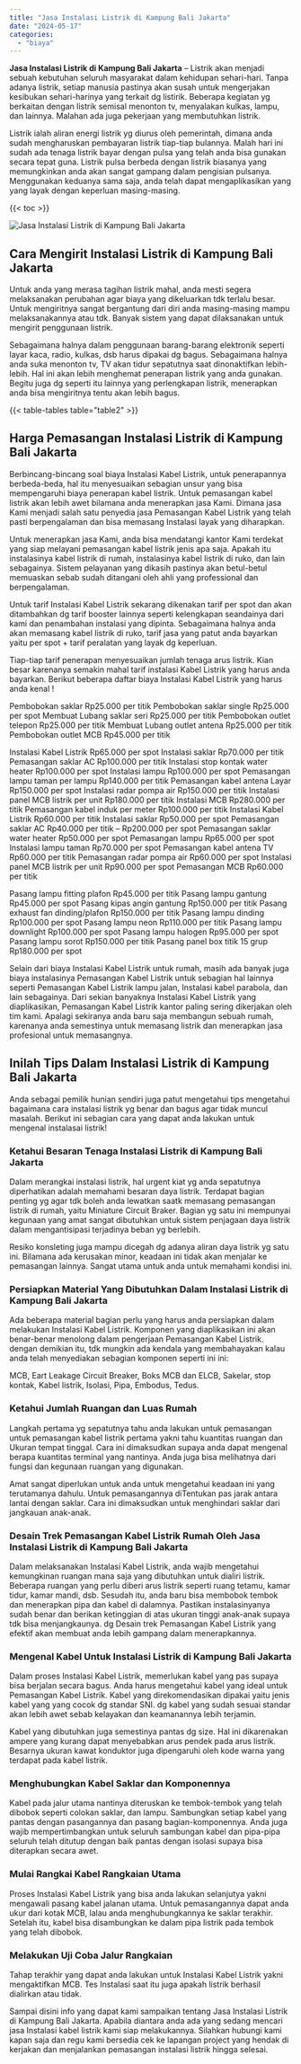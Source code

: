 ```yaml
---
title: "Jasa Instalasi Listrik di Kampung Bali Jakarta"
date: "2024-05-17"
categories: 
  - "biaya"
---
```


**Jasa Instalasi Listrik di Kampung Bali Jakarta** – Listrik akan menjadi sebuah kebutuhan seluruh masyarakat dalam kehidupan sehari-hari. Tanpa adanya listrik, setiap manusia pastinya akan susah untuk mengerjakan kesibukan sehari-harinya yang terkait dg listirik. Beberapa kegiatan yg berkaitan dengan listrik semisal menonton tv, menyalakan kulkas, lampu, dan lainnya. Malahan ada juga pekerjaan yang membutuhkan listrik.

Listrik ialah aliran energi listrik yg diurus oleh pemerintah, dimana anda sudah mengharuskan pembayaran listrik tiap-tiap bulannya. Malah hari ini sudah ada tenaga listrik bayar dengan pulsa yang telah anda bisa gunakan secara tepat guna. Listrik pulsa berbeda dengan listrik biasanya yang memungkinkan anda akan sangat gampang dalam pengisian pulsanya. Menggunakan keduanya sama saja, anda telah dapat mengaplikasikan yang yang layak dengan keperluan masing-masing.

{{< toc >}}

![Jasa Instalasi Listrik di Kampung Bali Jakarta](/images/instalasi-listrik-murah24.png)

## Cara Mengirit Instalasi Listrik di Kampung Bali Jakarta

Untuk anda yang merasa tagihan listrik mahal, anda mesti segera melaksanakan perubahan agar biaya yang dikeluarkan tdk terlalu besar. Untuk mengiritnya sangat bergantung dari diri anda masing-masing mampu melaksanakannya atau tdk. Banyak sistem yang dapat dilaksanakan untuk mengirit penggunaan listrik.

Sebagaimana halnya dalam penggunaan barang-barang elektronik seperti layar kaca, radio, kulkas, dsb harus dipakai dg bagus. Sebagaimana halnya anda suka menonton tv, TV akan tidur sepatutnya saat dinonaktifkan lebih-lebih. Hal ini akan lebih menghemat penerapan listrik yang anda gunakan. Begitu juga dg seperti itu lainnya yang perlengkapan listrik, menerapkan anda bisa mengiritnya tentu akan lebih bagus.

{{< table-tables table="table2" >}}

## Harga Pemasangan Instalasi Listrik di Kampung Bali Jakarta

Berbincang-bincang soal biaya Instalasi Kabel Listrik, untuk penerapannya berbeda-beda, hal itu menyesuaikan sebagian unsur yang bisa mempengaruhi biaya penerapan kabel listrik. Untuk pemasangan kabel listrik akan lebih awet bilamana anda menerapkan jasa Kami. Dimana jasa Kami menjadi salah satu penyedia jasa Pemasangan Kabel Listrik yang telah pasti berpengalaman dan bisa memasang Instalasi layak yang diharapkan.

Untuk menerapkan jasa Kami, anda bisa mendatangi kantor Kami terdekat yang siap melayani pemasangan kabel listrik jenis apa saja. Apakah itu instalasinya kabel listrik di rumah, instalasinya kabel listrik di ruko, dan lain sebagainya. Sistem pelayanan yang dikasih pastinya akan betul-betul memuaskan sebab sudah ditangani oleh ahli yang professional dan berpengalaman.

Untuk tarif Instalasi Kabel Listrik sekarang dikenakan tarif per spot dan akan ditambahkan dg tarif booster lainnya seperti kelengkapan seandainya dari kami dan penambahan instalasi yang dipinta. Sebagaimana halnya anda akan memasang kabel listrik di ruko, tarif jasa yang patut anda bayarkan yaitu per spot + tarif peralatan yang layak dg keperluan.

Tiap-tiap tarif penerapan menyesuaikan jumlah tenaga arus listrik. Kian besar karenanya semakin mahal tarif instalasi Kabel Listrik yang harus anda bayarkan. Berikut beberapa daftar biaya Instalasi Kabel Listrik yang harus anda kenal !

Pembobokan saklar Rp25.000 per titik Pembobokan saklar single Rp25.000 per spot Membuat Lubang saklar seri Rp25.000 per titik Pembobokan outlet telepon Rp25.000 per titik Membuat Lubang outlet antena Rp25.000 per titik Pembobokan outlet MCB Rp45.000 per titik

Instalasi Kabel Listrik Rp65.000 per spot Instalasi saklar Rp70.000 per titik Pemasangan saklar AC Rp100.000 per titik Instalasi stop kontak water heater Rp100.000 per spot Instalasi lampu Rp100.000 per spot Pemasangan lampu taman per lampu Rp140.000 per titik Pemasangan kabel antena Layar Rp150.000 per spot Instalasi radar pompa air Rp150.000 per titik Instalasi panel MCB listrik per unit Rp180.000 per titik Instalasi MCB Rp280.000 per titik Pemasangan kabel induk per meter Rp100.000 per titik Instalasi Kabel Listrik Rp60.000 per titik Instalasi saklar Rp50.000 per spot Pemasangan saklar AC Rp40.000 per titik – Rp200.000 per spot Pemasangan saklar water heater Rp50.000 per spot Pemasangan lampu Rp65.000 per spot Instalasi lampu taman Rp70.000 per spot Pemasangan kabel antena TV Rp60.000 per titik Pemasangan radar pompa air Rp60.000 per spot Instalasi panel MCB listrik per unit Rp90.000 per spot Pemasangan MCB Rp60.000 per titik

Pasang lampu fitting plafon Rp45.000 per titik Pasang lampu gantung Rp45.000 per spot Pasang kipas angin gantung Rp150.000 per titik Pasang exhaust fan dinding/plafon Rp150.000 per titik Pasang lampu dinding Rp100.000 per spot Pasang lampu neon Rp110.000 per titik Pasang lampu downlight Rp100.000 per spot Pasang lampu halogen Rp95.000 per spot Pasang lampu sorot Rp150.000 per titik Pasang panel box titik 15 grup Rp180.000 per spot

Selain dari biaya Instalasi Kabel Listrik untuk rumah, masih ada banyak juga biaya instalasinya Pemasangan Kabel Listrik untuk sebagian hal lainnya seperti Pemasangan Kabel Listrik lampu jalan, Instalasi kabel parabola, dan lain sebagainya. Dari sekian banyaknya Instalasi Kabel Listrik yang diaplikasikan, Pemasangan Kabel Listrik kantor paling sering dikerjakan oleh tim kami. Apalagi sekiranya anda baru saja membangun sebuah rumah, karenanya anda semestinya untuk memasang listrik dan menerapkan jasa profesional untuk memasangnya.

## Inilah Tips Dalam Instalasi Listrik di Kampung Bali Jakarta


Anda sebagai pemilik hunian sendiri juga patut mengetahui tips mengetahui bagaimana cara instalasi listrik yg benar dan bagus agar tidak muncul masalah. Berikut ini sebagian cara yang dapat anda lakukan untuk mengenal instalasai listrik!

### Ketahui Besaran Tenaga Instalasi Listrik di Kampung Bali Jakarta

Dalam merangkai instalasi listrik, hal urgent kiat yg anda sepatutnya diperhatikan adalah memahami besaran daya listrik. Terdapat bagian penting yg agar tdk boleh anda lewatkan saatk memasang pemasangan listrik di rumah, yaitu Miniature Circuit Braker. Bagian yg satu ini mempunyai kegunaan yang amat sangat dibutuhkan untuk sistem penjagaan daya listrik dalam mengantisipasi terjadinya beban yg berlebih.

Resiko konsleting juga mampu dicegah dg adanya aliran daya listrik yg satu ini. Bilamana ada kerusakan minor, keadaan ini tidak akan menjalar ke pemasangan lainnya. Sangat utama untuk anda untuk memahami kondisi ini.

### Persiapkan Material Yang Dibutuhkan Dalam Instalasi Listrik di Kampung Bali Jakarta

Ada beberapa material bagian perlu yang harus anda persiapkan dalam melakukan Instalasi Kabel Listrik. Komponen yang diaplikasikan ini akan benar-benar menolong dalam pengerjaan Pemasangan Kabel Listrik. dengan demikian itu, tdk mungkin ada kendala yang membahayakan kalau anda telah menyediakan sebagian komponen seperti ini ini:

MCB, Eart Leakage Circuit Breaker, Boks MCB dan ELCB, Sakelar, stop kontak, Kabel listrik, Isolasi, Pipa, Embodus, Tedus.

### Ketahui Jumlah Ruangan dan Luas Rumah

Langkah pertama yg sepatutnya tahu anda lakukan untuk pemasangan untuk pemasangan kabel listrik pertama yakni tahu kuantitas ruangan dan Ukuran tempat tinggal. Cara ini dimaksudkan supaya anda dapat mengenal berapa kuantitas terminal yang nantinya. Anda juga bisa melihatnya dari fungsi dan kegunaan ruangan yang digunakan.

Amat sangat diperlukan untuk anda untuk mengetahui keadaan ini yang terutamanya dahulu. Untuk pemasangannya diTentukan pas jarak antara lantai dengan saklar. Cara ini dimaksudkan untuk menghindari saklar dari jangkauan anak-anak.

### Desain Trek Pemasangan Kabel Listrik Rumah Oleh Jasa Instalasi Listrik di Kampung Bali Jakarta

Dalam melaksanakan Instalasi Kabel Listrik, anda wajib mengetahui kemungkinan ruangan mana saja yang dibutuhkan untuk dialiri listrik. Beberapa ruangan yang perlu diberi arus listrik seperti ruang tetamu, kamar tidur, kamar mandi, dsb. Sesudah itu, anda baru bisa membobok tembok dan menerapkan pipa dan kabel di dalamnya. Pastikan instalasinyanya sudah benar dan berikan ketinggian di atas ukuran tinggi anak-anak supaya tdk bisa menjangkaunya. dg Desain trek Pemasangan Kabel Listrik yang efektif akan membuat anda lebih gampang dalam menerapkannya.

### Mengenal Kabel Untuk Instalasi Listrik di Kampung Bali Jakarta

Dalam proses Instalasi Kabel Listrik, memerlukan kabel yang pas supaya bisa berjalan secara bagus. Anda harus mengetahui kabel yang ideal untuk Pemasangan Kabel Listrik. Kabel yang direkomendasikan dipakai yaitu jenis kabel yang yang cocok dg standar SNI. dg kabel yang sudah sesuai standar akan lebih awet sebab kelayakan dan keamanannya lebih terjamin.

Kabel yang dibutuhkan juga semestinya pantas dg size. Hal ini dikarenakan ampere yang kurang dapat menyebabkan arus pendek pada arus listrik. Besarnya ukuran kawat konduktor juga dipengaruhi oleh kode warna yang terdapat pada kabel listrik.

### Menghubungkan Kabel Saklar dan Komponennya

Kabel pada jalur utama nantinya diteruskan ke tembok-tembok yang telah dibobok seperti colokan saklar, dan lampu. Sambungkan setiap kabel yang pantas dengan pasangannya dan pasang bagian-komponennya. Anda juga wajib mempertimbangkan untuk seluruh sambungan kabel dan pipa-pipa seluruh telah ditutup dengan baik pantas dengan isolasi supaya bisa diterapkan secara awet.

### Mulai Rangkai Kabel Rangkaian Utama

Proses Instalasi Kabel Listrik yang bisa anda lakukan selanjutya yakni mengawali pasang kabel jalanan utama. Untuk pemasangannya dapat anda ukur dari kotak MCB, lalau anda menghubungkannya ke saklar terakhir. Setelah itu, kabel bisa disambungkan ke dalam pipa listrik pada tembok yang telah dibobok.

### Melakukan Uji Coba Jalur Rangkaian

Tahap terakhir yang dapat anda lakukan untuk Instalasi Kabel Listrik yakni mengaktifkan MCB. Tes Instalasi saat itu juga apakah listrik berhasil dialirkan atau tidak.

Sampai disini info yang dapat kami sampaikan tentang Jasa Instalasi Listrik di Kampung Bali Jakarta. Apabila diantara anda ada yang sedang mencari jasa Instalasi kabel listrik kami siap melakukannya. Silahkan hubungi kami kapan saja dan regu kami bersedia cek ke lapangan project yang hendak di kerjakan dan menjalankan pemasangan instalasi listrik hingga selesai.
